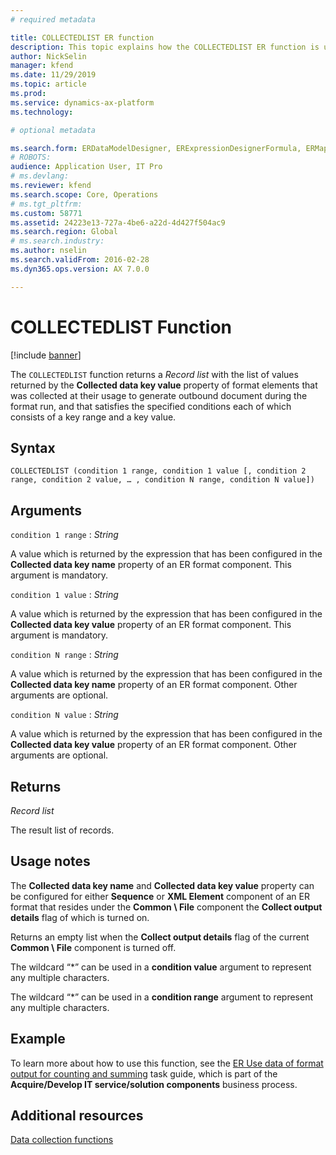```yaml
---
# required metadata

title: COLLECTEDLIST ER function
description: This topic explains how the COLLECTEDLIST ER function is used
author: NickSelin
manager: kfend
ms.date: 11/29/2019
ms.topic: article
ms.prod: 
ms.service: dynamics-ax-platform
ms.technology: 

# optional metadata

ms.search.form: ERDataModelDesigner, ERExpressionDesignerFormula, ERMappedFormatDesigner, ERModelMappingDesigner
# ROBOTS: 
audience: Application User, IT Pro
# ms.devlang: 
ms.reviewer: kfend
ms.search.scope: Core, Operations
# ms.tgt_pltfrm: 
ms.custom: 58771
ms.assetid: 24223e13-727a-4be6-a22d-4d427f504ac9
ms.search.region: Global
# ms.search.industry: 
ms.author: nselin
ms.search.validFrom: 2016-02-28
ms.dyn365.ops.version: AX 7.0.0

---
```


# <a name="COLLECTEDLIST">COLLECTEDLIST Function</a>

[!include [banner](../includes/banner.md)]

The `COLLECTEDLIST` function returns a *Record list* with the list of values returned by the **Collected data key value** property of format elements that was collected at their usage to generate outbound document during the format run, and that satisfies the specified conditions each of which consists of a key range and a key value.

## Syntax

```
COLLECTEDLIST (condition 1 range, condition 1 value [, condition 2 range, condition 2 value, … , condition N range, condition N value])
```

## Arguments

`condition 1 range` : *String*

A value which is returned by the expression that has been configured in the **Collected data key name** property of an ER format component. This argument is mandatory.

`condition 1 value` : *String*

A value which is returned by the expression that has been configured in the **Collected data key value** property of an ER format component. This argument is mandatory.

`condition N range` : *String*

A value which is returned by the expression that has been configured in the **Collected data key name** property of an ER format component. Other arguments are optional.

`condition N value` : *String*

A value which is returned by the expression that has been configured in the **Collected data key value** property of an ER format component. Other arguments are optional.

## Returns

*Record list*

The result list of records.

## Usage notes

The **Collected data key name** and **Collected data key value** property can be configured for either **Sequence** or **XML Element** component of an ER format that resides under the **Common \\ File** component the **Collect output
details** flag of which is turned on.

Returns an empty list when the **Collect output details** flag of the current **Common \\ File** component is turned off.

The wildcard “\*” can be used in a **condition value** argument to represent any multiple characters.

The wildcard “\*” can be used in a **condition range** argument to represent any multiple characters.

## Example

To learn more about how to use this function, see the [ER Use data of format output for counting and summing](tasks/er-format-counting-summing-1.md) task guide, which is part of the **Acquire/Develop IT service/solution components** business process.

## Additional resources

[Data collection functions](er-functions-category-data-collection.md)

